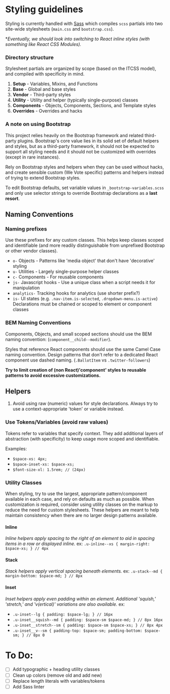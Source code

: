 # Styling guidelines

Styling is currently handled with [Sass](http://sass-lang.com/guide) which compiles `scss` partials into two site-wide stylesheets (`main.css` and `bootstrap.css`).

*_Eventually, we should look into switching to React inline styles (with something like React CSS Modules)._


### Directory structure
Stylesheet partials are organized by scope (based on the ITCSS model), and compiled with specificity in mind.

1. **Setup** - Variables, Mixins, and Functions
2. **Base** - Global and base styles
3. **Vendor** - Third-party styles
4. **Utility** - Utility and helper (typically single-purpose) classes
5. **Components** - Objects, Components, Sections, and Template styles
6. **Overrides** - Overrides and hacks


### A note on using Bootstrap
This project relies heavily on the Bootstrap framework and related third-party plugins. Bootstrap's core value lies in its solid set of default helpers and styles, but as a third-party framework, it should not be expected to support all styling needs and it should not be customized with overrides (except in rare instances).

Rely on Bootstrap styles and helpers when they can be used without hacks, and create sensible custom (We Vote specific) patterns and helpers instead of trying to extend Bootstrap styles.

To edit Bootstrap defaults, set variable values in `_bootstrap-variables.scss` and only use selector strings to override Bootstrap declarations as a **last resort**.


## Naming Conventions

### Naming prefixes
Use these prefixes for any custom classes. This helps keep classes scoped and identifiable (and more readily distinguishable from unprefixed Bootstrap or other vendor classes).
- `o-` Objects - Patterns like 'media object' that don't have 'decorative' styling
- `u-` Utilities - Largely single-purpose helper classes
- `c-` Components - For reusable components
- `js-` Javascript hooks - Use a unique class when a script needs it for manipulation
- `analytics-` Tracking hooks for analytics (use shorter prefix?)
- `is-` UI states (e.g. `.nav-item.is-selected`, `.dropdown-menu.is-active`) Declarations must be chained or scoped to element or component classes

### BEM Naming Conventions
Components, Objects, and small scoped sections should use the BEM naming convention: (`component__child--modifier`).

Styles that reference React components should use the same Camel Case naming convention. Design patterns that don't refer to a dedicated React component use dashed naming. (`.BallotItem` vs `.twitter-followers`)

**Try to limit creation of (non React)'component' styles to reusable patterns to avoid excessive customizations.**


## Helpers

1. Avoid using raw (numeric) values for style declarations. Always try to use a context-appropriate 'token' or variable instead.


### Use Tokens/Variables (avoid raw values)

Tokens refer to variables that specify context. They add additional layers of abstraction (with specificity) to keep usage more scoped and identifiable.

Examples:

- `$space-xs: 4px;`
- `$space-inset-xs: $space-xs;`
- `$font-size-xl: 1.5rem; // (24px)`


### Utility Classes

When styling, try to use the largest, appropriate pattern/component available in each case, and rely on defaults as much as possible. When customization _is_ required, consider using utility classes on the markup to reduce the need for custom stylesheets. These helpers are meant to help maintain consistency when there are no larger design patterns available.

#### Inline
*Inline helpers apply spacing to the right of an element to aid in spacing items in a row or displayed inline.*
ex: `.u-inline--xs { margin-right: $space-xs; } // 4px`

#### Stack
*Stack helpers apply vertical spacing beneath elements.*
ex: `.u-stack--md { margin-bottom: $space-md; } // 8px`

#### Inset

*Inset helpers apply even padding within an element. Additional 'squish,' 'stretch,' and 'v(ertical)' variations are also available.*
ex:

- `.u-inset--lg { padding: $space-lg; } // 16px`
- `.u-inset__squish--md { padding: $space-sm $space-md; } // 8px 16px`
- `.u-inset__stretch--sm { padding: $space-sm $space-xs; } // 8px 4px`
- `.u-inset__v--sm { padding-top: $space-sm; padding-bottom: $space-sm; } // 8px 0`

# To Do:
- [ ] Add typographic + heading utility classes
- [ ] Clean up colors (remove old and add new)
- [ ] Replace length literals with variables/tokens
- [ ] Add Sass linter
